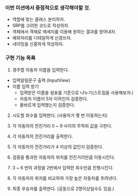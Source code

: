 ### 이번 미션에서 중점적으로 생각해야할 것.

- 역할에 맞는 클래스 분리하자.
- SRP를 고려한 코드로 작성하자.
- 객체에서 객체로 메세지를 이용해 원하는 결과를 얻어내자.
- 예외처리를 디테일하게 신경쓰자.
- 네이밍을 신중하게 작성하자.

### 구현 기능 목록

1. 경주할 자동차 이름을 입력한다.
- 입력알림문구 출력 (InputView)
- 이름 입력 받기 
  - 입력받은 이름을 쉼표를 기준으로 나누기(스트림을 사용해보자.)
  - 자동차 이름이 5자 이하인지 검증한다.
  - 올바르게 입력했는지 검증한다.

2. 시도할 회수를 입력한다. (사용자가 몇 번 이동하는지)

3. 각 자동차의 전진거리 0 ~ 9 사이의 무작위 값을 구한다. 
4. 각 자동차의 전진거리를 출력한다.
5. 각 자동차의 전진거리가 4 이상의 값인지 검증한다.
6. 검증을 통과한 자동차의 위치를 전진거리만큼 이동시킨다.

7. 3 ~ 6 번의 과정을 2번에서 입력한 회수만큼 진행시킨다.
8. 각 자동차의 위치를 비교하여 가장 높은 자동차를 추려낸다.
9. 최종 우승자를 출력한다. (공동으로 2명이상일수도 있음.)